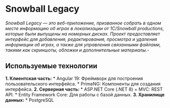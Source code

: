 # Snowball Legacy

*Snowball Legacy — это веб-приложение, призванное собрать в одном месте информацию об играх в локализации от 1С/Snowball productions, которые были выпущены на номерных дисках. Проект предоставляет интерфейс для добавления, редактирования, просмотра и удаления информации об играх, а также для управления связанными файлами, такими как скриншоты, обложки и дополнительные материалы.-*

## Используемые технологии

**1. Клиентская часть:**
    * Angular 19: Фреймворк для построения пользовательского интерфейса.
    * PrimeNG: Компоненты для создания интерфейса.
**2. Серверная часть:**
    * ASP.NET Core (.NET 8) + MVC: REST API.
    * Entity Framework Core: Для работы с базой данных.
**3. Хранилище данных:**
    * PostgreSQL
